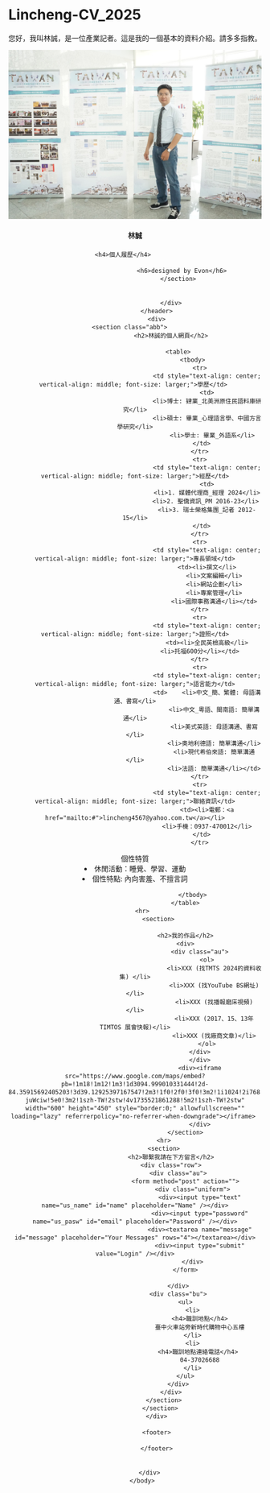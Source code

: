 # Lincheng-CV_2025
您好，我叫林誠，是一位產業記者。這是我的一個基本的資料介紹。請多多指教。 

<html>
    <head>
		<title>林誠CV</title>
		<link rel="stylesheet" href="test0806.css">
		</head>
		<body>
			<div id="flset"> 
				<header class="xyz"> 
						<div>
						<section class="aba">
							<img src="Lincheng_CSD+.jpg"> 
							<h4>林誠</h4>
							
							<h4>個人履歷</h4>								
							
								<h6>designed by Evon</h6>  
							</section>
							
							
						</div>
				</header>
				<div>
						<section class="abb">						
						<h2>林誠的個人網頁</h2>
						
							<table>
									<tbody>
										<tr>
											<td style="text-align: center; vertical-align: middle; font-size: larger;">學歷</td> 
											<td>
	   										<li>博士: 肄業_北美洲原住民語料庫研究</li>
	   										<li>碩士: 畢業_心理語言學、中國方言學研究</li>
	      										<li>學士: 畢業_外語系</li> 
											</td>	
										</tr>
										<tr>
											<td style="text-align: center; vertical-align: middle; font-size: larger;">經歷</td>
											<td>
	   										<li>1. 媒體代理商_經理 2024</li>
											<li>2. 聖僑資訊_PM 2016-23</li>  
											<li>3. 瑞士榮格集團_記者 2012-15</li>
	   										</td>	
										</tr>
										<tr>
											<td style="text-align: center; vertical-align: middle; font-size: larger;">專長領域</td>
											<td><li>撰文</li>
												<li>文案編輯</li>
												<li>網站企劃</li>
												<li>專案管理</li>
												<li>國際事務溝通</li></td>
										</tr>
										<tr>
											<td style="text-align: center; vertical-align: middle; font-size: larger;">證照</td>
											<td><li>全民英檢高級</li>
	   										<li>托福600分</li></td>	
										</tr>
	  									<tr>
											<td style="text-align: center; vertical-align: middle; font-size: larger;">語言能力</td>
											<td>    <li>中文_簡、繁體: 母語溝通、書寫</li>
	   											<li>中文_粵語、閩南語: 簡單溝通</li>
												<li>美式英語: 母語溝通、書寫</li>
												<li>奧地利德語: 簡單溝通</li>
												<li>現代希伯來語: 簡單溝通</li>
												<li>法語: 簡單溝通</li></td>
										</tr>
										<tr>
											<td style="text-align: center; vertical-align: middle; font-size: larger;">聯絡資訊</td>
											<td><li>電郵：<a href="mailto:#">lincheng4567@yahoo.com.tw</a></li>
											<li>手機：0937-470012</li>
											</td>	
										</tr>
<tr>
											<td style="text-align: center; vertical-align: middle; font-size: larger;">個性特質</td>
											<td><li>休閒活動：睡覺、學習、運動</li>
											<li>個性特點: 內向害羞、不擅言詞</li>
											</td>	
										</tr>
											   
									</tbody>
								</table>
					<hr>			
								<section>				
									
								<h2>我的作品</h2>
								<div>
										<div class="au">
											<ol>
												<li>XXX (找TMTS 2024的資料收集) </li>
												<li>XXX (找YouTube BS網址) </li>
												<li>XXX (找播報磨床視頻) </li>
												<li>XXX (2017、15、13年TIMTOS 展會快報)</li>
												<li>XXX (找廠商文章)</li>
											</ol>
										</div>
										</div>
										<div><iframe src="https://www.google.com/maps/embed?pb=!1m18!1m12!1m3!1d3094.999010331444!2d-84.35915692405203!3d39.12925397167547!2m3!1f0!2f0!3f0!3m2!1i1024!2i768!4f13.1!3m3!1m2!1s0x8841ab89b9d49753%3A0x25d68459912911a0!2zNjkxNSBWYWxsZXkgQXZlLCBDaW5jaW5uYXRpLCBPSCA0NTI0NOe-juWciw!5e0!3m2!1szh-TW!2stw!4v1735521861288!5m2!1szh-TW!2stw" width="600" height="450" style="border:0;" allowfullscreen="" loading="lazy" referrerpolicy="no-referrer-when-downgrade"></iframe> 
										</div>
								</section>
					<hr>
					<section>
						<h2>聯繫我請在下方留言</h2>
						<div class="row">
							<div class="au">
								<form method="post" action="">
									<div class="uniform">
										<div><input type="text" name="us_name" id="name" placeholder="Name" /></div>
										<div><input type="password" name="us_pasw" id="email" placeholder="Password" /></div>
										<div><textarea name="message" id="message" placeholder="Your Messages" rows="4"></textarea></div>
										<div><input type="submit" value="Login" /></div>
									</div>
								</form>
								
							</div>
							<div class="bu">
								<ul>
									<li>
										<h4>職訓地點</h4>
										臺中火車站旁新時代購物中心五樓
									</li>
									<li>
										<h4>職訓地點連絡電話</h4> 
										04-37026688
									</li>
								</ul>
							</div>
						</div>
					</section>
					</section>	
				</div>
				
				<footer>
				
				</footer>
		
		
			</div>
		</body>



</html>
